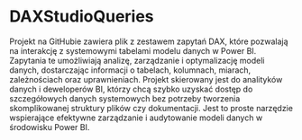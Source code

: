 # DAXStudioQueries

Projekt na GitHubie zawiera plik z zestawem zapytań DAX, które pozwalają na interakcję z systemowymi tabelami modelu danych w Power BI. Zapytania te umożliwiają analizę, zarządzanie i optymalizację modeli danych, dostarczając informacji o tabelach, kolumnach, miarach, zależnościach oraz uprawnieniach. Projekt skierowany jest do analityków danych i deweloperów BI, którzy chcą szybko uzyskać dostęp do szczegółowych danych systemowych bez potrzeby tworzenia skomplikowanej struktury plików czy dokumentacji. Jest to proste narzędzie wspierające efektywne zarządzanie i audytowanie modeli danych w środowisku Power BI.
